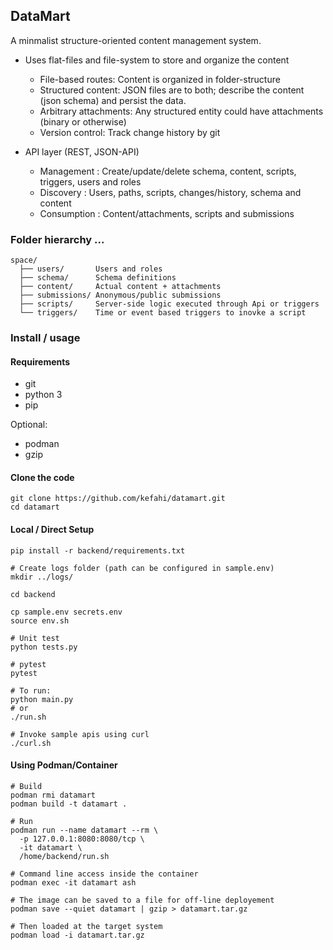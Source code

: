 ## DataMart 

A minmalist structure-oriented content management system.

- Uses flat-files and file-system to store and organize the content
  - File-based routes: Content is organized in folder-structure
  - Structured content: JSON files are to both;  describe the content (json schema) and persist the data.
  - Arbitrary attachments: Any structured entity could have attachments (binary or otherwise)
  - Version control: Track change history by git 
  
- API layer (REST, JSON-API)
  - Management  : Create/update/delete schema, content, scripts, triggers, users and roles
  - Discovery   : Users, paths, scripts, changes/history, schema and content
  - Consumption : Content/attachments, scripts and submissions   
  
###  Folder hierarchy ...

```
space/
  ├── users/       Users and roles
  ├── schema/      Schema definitions
  ├── content/     Actual content + attachments 
  ├── submissions/ Anonymous/public submissions
  ├── scripts/     Server-side logic executed through Api or triggers
  └── triggers/    Time or event based triggers to inovke a script
```

### Install / usage

#### Requirements

- git
- python 3
- pip

Optional:

- podman
- gzip


#### Clone the code

```
git clone https://github.com/kefahi/datamart.git
cd datamart
```

#### Local / Direct Setup

```
pip install -r backend/requirements.txt

# Create logs folder (path can be configured in sample.env)
mkdir ../logs/

cd backend 

cp sample.env secrets.env
source env.sh

# Unit test
python tests.py

# pytest
pytest

# To run:
python main.py
# or 
./run.sh

# Invoke sample apis using curl
./curl.sh
```

#### Using Podman/Container

```
# Build
podman rmi datamart
podman build -t datamart .

# Run 
podman run --name datamart --rm \
  -p 127.0.0.1:8080:8080/tcp \
  -it datamart \
  /home/backend/run.sh
  
# Command line access inside the container
podman exec -it datamart ash

# The image can be saved to a file for off-line deployement
podman save --quiet datamart | gzip > datamart.tar.gz

# Then loaded at the target system
podman load -i datamart.tar.gz
```
